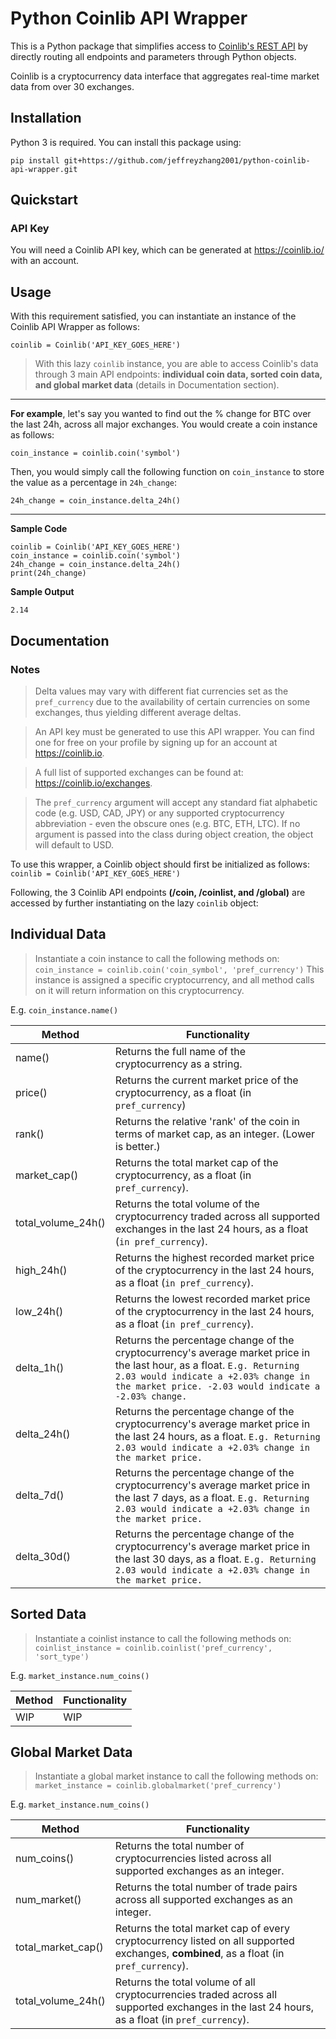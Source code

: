 # Python Coinlib API Wrapper
This is a Python package that simplifies access to [Coinlib's REST API](https://coinlib.io/apidocs) by directly routing all endpoints and parameters through Python objects.

Coinlib is a cryptocurrency data interface that aggregates real-time market data from over 30 exchanges.

## Installation
Python 3 is required. You can install this package using:

`pip install git+https://github.com/jeffreyzhang2001/python-coinlib-api-wrapper.git`

## Quickstart
### API Key
You will need a Coinlib API key, which can be generated at https://coinlib.io/ with an account.
## Usage
With this requirement satisfied, you can instantiate an instance of the Coinlib API Wrapper as follows:

`coinlib = Coinlib('API_KEY_GOES_HERE')`

> With this lazy `coinlib` instance, you are able to access Coinlib's data through 3 main API endpoints: **individual coin data, sorted coin data, and global market data** (details in Documentation section). 
---
**For example**, let's say you wanted to find out the % change for BTC over the last 24h, across all major exchanges. You would create a coin instance as follows: 

`coin_instance = coinlib.coin('symbol')`

Then, you would simply call the following function on `coin_instance` to store the value as a percentage in `24h_change`:

`24h_change = coin_instance.delta_24h()`

---
**Sample Code**
```
coinlib = Coinlib('API_KEY_GOES_HERE')
coin_instance = coinlib.coin('symbol')
24h_change = coin_instance.delta_24h()
print(24h_change)
```

**Sample Output**

```2.14```


## Documentation

### Notes
> Delta values may vary with different fiat currencies set as the `pref_currency` due to the availability of certain currencies on some exchanges, thus yielding different average deltas.

> An API key must be generated to use this API wrapper. You can find one for free on your profile by signing up for an account at https://coinlib.io.

> A full list of supported exchanges can be found at: https://coinlib.io/exchanges.

> The `pref_currency` argument will accept any standard fiat alphabetic code (e.g. USD, CAD, JPY) or any supported cryptocurrency abbreviation - even the obscure ones (e.g. BTC, ETH, LTC). If no argument is passed into the class during object creation, the object will default to USD.

To use this wrapper, a Coinlib object should first be initialized as follows:
```coinlib = Coinlib('API_KEY_GOES_HERE')```

Following, the 3 Coinlib API endpoints **(/coin, /coinlist, and /global)** are accessed by further instantiating on the lazy `coinlib` object:


## Individual Data
> Instantiate a coin instance to call the following methods on:
`coin_instance = coinlib.coin('coin_symbol', 'pref_currency')`
This instance is assigned a specific cryptocurrency, and all method calls on it will return information on this cryptocurrency.

E.g. `coin_instance.name()`

| Method  | Functionality |
| ------------- | ------------- |
| name() | Returns the full name of the cryptocurrency as a string. |
| price() | Returns the current market price of the cryptocurrency, as a float (in `pref_currency`)  |
| rank() | Returns the relative 'rank' of the coin in terms of market cap, as an integer. (Lower is better.)|
| market_cap()  | Returns the total market cap of the cryptocurrency, as a float (in `pref_currency`).  |
| total_volume_24h() | Returns the total volume of the cryptocurrency traded across all supported exchanges in the last 24 hours, as a float (`in pref_currency`). |
| high_24h()  | Returns the highest recorded market price of the cryptocurrency in the last 24 hours, as a float (`in pref_currency`). |
| low_24h() | Returns the lowest recorded market price of the cryptocurrency in the last 24 hours, as a float (`in pref_currency`).  |
| delta_1h()  | Returns the percentage change of the cryptocurrency's average market price in the last hour, as a float. `E.g. Returning 2.03 would indicate a +2.03% change in the market price. -2.03 would indicate a -2.03% change.`  |
| delta_24h() | Returns the percentage change of the cryptocurrency's average market price in the last 24 hours, as a float. `E.g. Returning 2.03 would indicate a +2.03% change in the market price.` |
| delta_7d()  | Returns the percentage change of the cryptocurrency's average market price in the last 7 days, as a float. `E.g. Returning 2.03 would indicate a +2.03% change in the market price.` |
| delta_30d() | Returns the percentage change of the cryptocurrency's average market price in the last 30 days, as a float. `E.g. Returning 2.03 would indicate a +2.03% change in the market price.` |



## Sorted Data
> Instantiate a coinlist instance to call the following methods on:
`coinlist_instance = coinlib.coinlist('pref_currency', 'sort_type')`

E.g. `market_instance.num_coins()`

| Method  | Functionality |
| ------------- | ------------- |
| WIP | WIP  |


## Global Market Data
> Instantiate a global market instance to call the following methods on:
`market_instance = coinlib.globalmarket('pref_currency')`

E.g. `market_instance.num_coins()`

| Method  | Functionality |
| ------------- | ------------- |
| num_coins() | Returns the total number of cryptocurrencies listed across all supported exchanges as an integer. |
| num_market() | Returns the total number of trade pairs across all supported exchanges as an integer.  |
| total_market_cap() | Returns the total market cap of every cryptocurrency listed on all supported exchanges, **combined**, as a float (in `pref_currency`).  |
| total_volume_24h() | Returns the total volume of all cryptocurrencies traded across all supported exchanges in the last 24 hours, as a float (in `pref_currency`). |